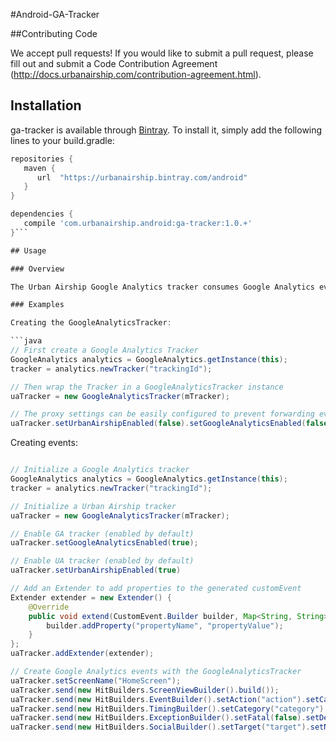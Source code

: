 #Android-GA-Tracker

##Contributing Code

We accept pull requests! If you would like to submit a pull request, please fill out and submit a Code Contribution Agreement (http://docs.urbanairship.com/contribution-agreement.html).

## Installation

ga-tracker is available through [Bintray](https://bintray.com/urbanairship). To install
it, simply add the following lines to your build.gradle:

```groovy
repositories {
   maven {
      url  "https://urbanairship.bintray.com/android"
   }
}

dependencies {
   compile 'com.urbanairship.android:ga-tracker:1.0.+'
}```

## Usage

### Overview

The Urban Airship Google Analytics tracker consumes Google Analytics events via a GoogleAnalyticsTracker instance then uses this data to generate Custom Events. The GoogleAnalyticsTracker is configured by default to upload the generated Custom Events to Urban Airship, then forward the original event data to Google Analytics. The GoogleAnalyticsTracker generates custom events with all of the Google Analytics event fields and a pre-defined subset of Google Analytics Tracker fields that can be further customized using an Extender. The custom event name will be set as the Google Analytics event type, which maybe be any of the non-deprecated HitBuilders events.

### Examples

Creating the GoogleAnalyticsTracker:

```java
// First create a Google Analytics Tracker
GoogleAnalytics analytics = GoogleAnalytics.getInstance(this);
tracker = analytics.newTracker("trackingId");

// Then wrap the Tracker in a GoogleAnalyticsTracker instance
uaTracker = new GoogleAnalyticsTracker(mTracker);

// The proxy settings can be easily configured to prevent forwarding events to either Urban Airship or Google Analytics.
uaTracker.setUrbanAirshipEnabled(false).setGoogleAnalyticsEnabled(false);

```

Creating events:

```java

// Initialize a Google Analytics tracker
GoogleAnalytics analytics = GoogleAnalytics.getInstance(this);
tracker = analytics.newTracker("trackingId");

// Initialize a Urban Airship tracker
uaTracker = new GoogleAnalyticsTracker(mTracker);

// Enable GA tracker (enabled by default)
uaTracker.setGoogleAnalyticsEnabled(true);

// Enable UA tracker (enabled by default)
uaTracker.setUrbanAirshipEnabled(true)

// Add an Extender to add properties to the generated customEvent
Extender extender = new Extender() {
    @Override
    public void extend(CustomEvent.Builder builder, Map<String, String> json, GoogleAnalyticsTracker tracker) {
        builder.addProperty("propertyName", "propertyValue");
    }
};
uaTracker.addExtender(extender);

// Create Google Analytics events with the GoogleAnalyticsTracker
uaTracker.setScreenName("HomeScreen");
uaTracker.send(new HitBuilders.ScreenViewBuilder().build());
uaTracker.send(new HitBuilders.EventBuilder().setAction("action").setCategory("category").setLabel("label").setValue(5).build());
uaTracker.send(new HitBuilders.TimingBuilder().setCategory("category").setLabel("label").setValue(5).setVariable("variable").build());
uaTracker.send(new HitBuilders.ExceptionBuilder().setFatal(false).setDescription("description").build());
uaTracker.send(new HitBuilders.SocialBuilder().setTarget("target").setNetwork("network").setAction("action").build());
```